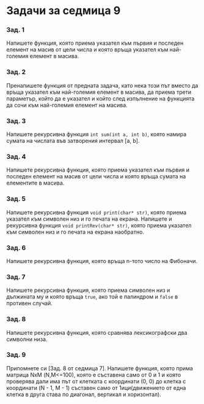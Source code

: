 # Задачи за седмица 9

### Зад. 1

Напишете функция, която приема указател към първия и последен елемент на масив от цели числа и която връща указател към най-големия елемент в масива.

### Зад. 2

Пренапишете функция от предната задача, като нека този път вместо да връща указател към най-големия елемент в масива, да приема трети параметър, който да е указател и който след изпълнение на функцията да сочи към най-големия елемент на масива.

### Зад. 3

Напишете рекурсивна функция `int sum(int a, int b)`, която намира сумата на числата във затворения интервал [a, b].

### Зад. 4

Напишете рекурсивна функция, която приема указател към първия и последен елемент на масив от цели числа и която връща сумата на елементите в масива.

### Зад. 5

Напишете рекурсивна функция `void print(char* str)`, която приема указател към символен низ и го печата на екрана.
Напишете и рекурсивна функция `void printRev(char* str)`, която приема указател към символен низ и го печата на екрана наобратно.

### Зад. 6

Напишете рекурсивна функция, която връща n-тото число на Фибоначи. 

### Зад. 7

Напишете рекурсивна функция, която приема символен низ и дължината му и която връща `true`, ако той е палиндром и `false` в противен случай.

### Зад. 8

Напишете рекурсивна функция, която сравнява лексикографски два символни низа.

### Зад. 9

Припомнете си [Зад. 8 от седмица 7]. Напишете функция, която прима матрица NxМ (N,М<=100), която е съставена само от 0 и 1 и която проверява дали има път от клетката с координати (0, 0) до клетка с координати (N - 1, M - 1) съставен само от 1ици(движението от една клетка в друга става по диагонал, вертикал и хоризонтал).